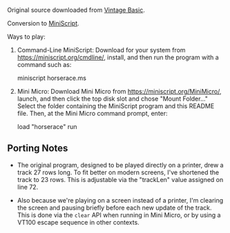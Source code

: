 Original source downloaded from [Vintage Basic](http://www.vintage-basic.net/games.html).

Conversion to [MiniScript](https://miniscript.org).

Ways to play:

1. Command-Line MiniScript:
Download for your system from https://miniscript.org/cmdline/, install, and then run the program with a command such as:

	miniscript horserace.ms

2. Mini Micro:
Download Mini Micro from https://miniscript.org/MiniMicro/, launch, and then click the top disk slot and chose "Mount Folder..."  Select the folder containing the MiniScript program and this README file.  Then, at the Mini Micro command prompt, enter:

	load "horserace"
	run


## Porting Notes

- The original program, designed to be played directly on a printer, drew a track 27 rows long.  To fit better on modern screens, I've shortened the track to 23 rows.  This is adjustable via the "trackLen" value assigned on line 72.

- Also because we're playing on a screen instead of a printer, I'm clearing the screen and pausing briefly before each new update of the track.  This is done via the `clear` API when running in Mini Micro, or by using a VT100 escape sequence in other contexts.

